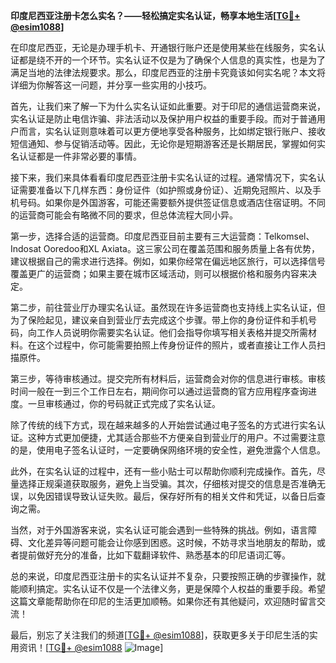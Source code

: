 **印度尼西亚注册卡怎么实名？——轻松搞定实名认证，畅享本地生活[[TG💪+ @esim1088](https://t.me/s/esim1088)]**

在印度尼西亚，无论是办理手机卡、开通银行账户还是使用某些在线服务，实名认证都是绕不开的一个环节。实名认证不仅是为了确保个人信息的真实性，也是为了满足当地的法律法规要求。那么，印度尼西亚的注册卡究竟该如何实名呢？本文将详细为你解答这一问题，并分享一些实用的小技巧。

首先，让我们来了解一下为什么实名认证如此重要。对于印尼的通信运营商来说，实名认证是防止电信诈骗、非法活动以及保护用户权益的重要手段。而对于普通用户而言，实名认证则意味着可以更方便地享受各种服务，比如绑定银行账户、接收短信通知、参与促销活动等。因此，无论你是短期游客还是长期居民，掌握如何实名认证都是一件非常必要的事情。

接下来，我们来具体看看印度尼西亚注册卡实名认证的过程。通常情况下，实名认证需要准备以下几样东西：身份证件（如护照或身份证）、近期免冠照片、以及手机号码。如果你是外国游客，可能还需要额外提供签证信息或酒店住宿证明。不同的运营商可能会有略微不同的要求，但总体流程大同小异。

第一步，选择合适的运营商。印度尼西亚目前主要有三大运营商：Telkomsel、Indosat Ooredoo和XL Axiata。这三家公司在覆盖范围和服务质量上各有优势，建议根据自己的需求进行选择。例如，如果你经常在偏远地区旅行，可以选择信号覆盖更广的运营商；如果主要在城市区域活动，则可以根据价格和服务内容来决定。

第二步，前往营业厅办理实名认证。虽然现在许多运营商也支持线上实名认证，但为了保险起见，建议亲自到营业厅去完成这个步骤。带上你的身份证件和手机号码，向工作人员说明你需要实名认证。他们会指导你填写相关表格并提交所需材料。在这个过程中，你可能需要拍照上传身份证件的照片，或者直接让工作人员扫描原件。

第三步，等待审核通过。提交完所有材料后，运营商会对你的信息进行审核。审核时间一般在一到三个工作日左右，期间你可以通过运营商的官方应用程序查询进度。一旦审核通过，你的号码就正式完成了实名认证。

除了传统的线下方式，现在越来越多的人开始尝试通过电子签名的方式进行实名认证。这种方式更加便捷，尤其适合那些不方便亲自到营业厅的用户。不过需要注意的是，使用电子签名认证时，一定要确保网络环境的安全性，避免泄露个人信息。

此外，在实名认证的过程中，还有一些小贴士可以帮助你顺利完成操作。首先，尽量选择正规渠道获取服务，避免上当受骗。其次，仔细核对提交的信息是否准确无误，以免因错误导致认证失败。最后，保存好所有的相关文件和凭证，以备日后查询之需。

当然，对于外国游客来说，实名认证可能会遇到一些特殊的挑战。例如，语言障碍、文化差异等问题可能会让你感到困惑。这时候，不妨寻求当地朋友的帮助，或者提前做好充分的准备，比如下载翻译软件、熟悉基本的印尼语词汇等。

总的来说，印度尼西亚注册卡的实名认证并不复杂，只要按照正确的步骤操作，就能顺利搞定。实名认证不仅是一个法律义务，更是保障个人权益的重要手段。希望这篇文章能帮助你在印尼的生活更加顺畅。如果你还有其他疑问，欢迎随时留言交流！

最后，别忘了关注我们的频道[[TG💪+ @esim1088](https://t.me/s/esim1088)]，获取更多关于印尼生活的实用资讯！[[TG💪+ @esim1088](https://t.me/s/esim1088) ![Image](https://i.postimg.cc/4NQfJmqS/Snipaste-2025-05-13-00-14-12.png)]